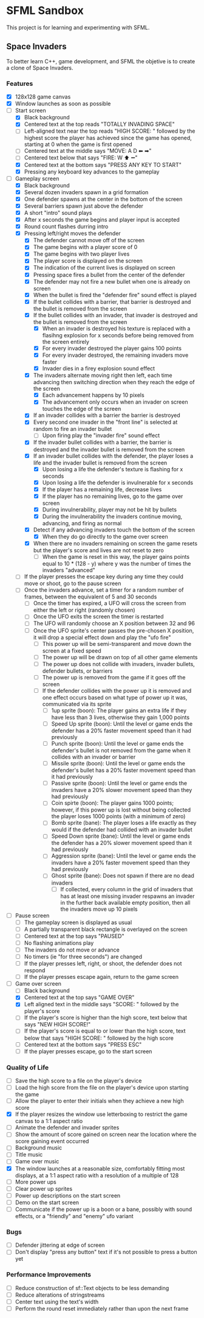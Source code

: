 # SFML Sandbox
This project is for learning and experimenting with SFML.

## Space Invaders
To better learn C++, game development, and SFML the objetive is to create a clone of Space Invaders.

### Features
- [x] 128x128 game canvas
- [x] Window launches as soon as possible
- [ ] Start screen
  - [x] Black background
  - [x] Centered text at the top reads "TOTALLY INVADING SPACE"
  - [ ] Left-aligned text near the top reads "HIGH SCORE: " followed by the highest score the player has achieved since the game has opened, starting at 0 when the game is first opened
  - [ ] Centered text at the middle says "MOVE: A D ⬅ ➡"
  - [ ] Centered text below that says "FIRE: W ⬆ ➖"
  - [x] Centered text at the bottom says "PRESS ANY KEY TO START"
  - [x] Pressing any keyboard key advances to the gameplay
- [ ] Gameplay screen
  - [x] Black background
  - [x] Several dozen invaders spawn in a grid formation
  - [x] One defender spawns at the center in the bottom of the screen
  - [x] Several barriers spawn just above the defender
  - [x] A short "intro" sound plays
  - [x] After x seconds the game begins and player input is accepted
  - [x] Round count flashes durring intro
  - [x] Pressing left/right moves the defender
    - [x] The defender cannot move off of the screen
    - [x] The game begins with a player score of 0
    - [x] The game begins with two player lives
    - [x] The player score is displayed on the screen
    - [x] The indication of the current lives is displayed on screen
    - [x] Pressing space fires a bullet from the center of the defender
    - [x] The defender may not fire a new bullet when one is already on screen
    - [x] When the bullet is fired the "defender fire" sound effect is played
    - [x] If the bullet collides with a barrier, that barrier is destroyed and the bullet is removed from the screen
    - [x] If the bullet collides with an invader, that invader is destroyed and the bullet is removed from the screen
      - [x] When an invader is destroyed his texture is replaced with a flasihng explosion for x seconds before being removed from the screen entirely
      - [x] For every invader destroyed the player gains 100 points
      - [x] For every invader destroyed, the remaining invaders move faster
      - [x] Invader dies in a firey explosion sound effect
    - [x] The invaders alternate moving right then left, each time advancing then switching direction when they reach the edge of the screen
      - [x] Each advancement happens by 10 pixels
      - [x] The advancement only occurs when an invader on screen touches the edge of the screen
    - [x] If an invader collides with a barrier the barrier is destroyed
    - [x] Every second one invader in the "front line" is selected at random to fire an invader bullet 
      - [ ] Upon firing play the "invader fire" sound effect
    - [x] If the invader bullet collides with a barrier, the barrier is destroyed and the invader bullet is removed from the screen
    - [x] If an invader bullet collides with the defender, the player loses a life and the invader bullet is removed from the screen
      - [x] Upon losing a life the defender's texture is flashing for x seconds
      - [x] Upon losing a life the defender is invulnerable for x seconds
      - [x] If the player has a remaining life, decrease lives
      - [x] If the player has no remaining lives, go to the game over screen
      - [x] During invulnerability, player may not be hit by bullets
      - [x] During the invulnerability the invaders continue moving, advancing, and firing as normal
    - [x] Detect if any advancing invaders touch the bottom of the screen
      - [x] When they do go directly to the game over screen
    - [x] When there are no invaders remaining on screen the game resets but the player's score and lives are not reset to zero
      - [ ] When the game is reset in this way, the player gains points equal to 10 * (128 - y) where y was the number of times the invaders "advanced"
  - [ ] If the player presses the escape key during any time they could move or shoot, go to the pause screen
  - [ ] Once the invaders advance, set a timer for a random number of frames, between the equivalent of 5 and 30 seconds
    - [ ] Once the timer has expired, a UFO will cross the screen from either the left or right (randomly chosen)
    - [ ] Once the UFO exits the screen the timer is restarted
    - [ ] The UFO will randomly choose an X position between 32 and 96
    - [ ] Once the UFO sprite's center passes the pre-chosen X position, it will drop a special effect down and play the "ufo fire"
      - [ ] This power up will be semi-transparent and move down the screen at a fixed speed
      - [ ] The power up will be drawn on top of all other game elements
      - [ ] The power up does not collide with invaders, invader bullets, defender bullets, or barriers
      - [ ] The power up is removed from the game if it goes off the screen
      - [ ] If the defender collides with the power up it is removed and one effect occurs based on what type of power up it was, communicated via its sprite
        - [ ] 1up sprite (boon): The player gains an extra life if they have less than 3 lives, otherwise they gain 1,000 points
        - [ ] Speed Up sprite (boon): Until the level or game ends the defender has a 20% faster movement speed than it had previously
        - [ ] Punch sprite (boon): Until the level or game ends the defender's bullet is not removed from the game when it collides with an invader or barrier
        - [ ] Missile sprite (boon): Until the level or game ends the defender's bullet has a 20% faster movement speed than it had previously
        - [ ] Passive sprite (boon): Until the level or game ends the invaders have a 20% slower movement speed than they had previously
        - [ ] Coin spirte (boon): The player gains 1000 points; however, if this power up is lost without being collected the player loses 1000 points (with a minimum of zero)
        - [ ] Bomb sprite (bane): The player loses a life exactly as they would if the defender had collided with an invader bullet
        - [ ] Speed Down sprite (bane): Until the level or game ends the defender has a 20% slower movement speed than it had previously
        - [ ] Aggression sprite (bane): Until the level or game ends the invaders have a 20% faster movement speed than they had previously
        - [ ] Ghost sprite (bane): Does not spawn if there are no dead invaders
          - [ ] If collected, every column in the grid of invaders that has at least one missing invader respawns an invader in the further back available empty position, then all the invaders move up 10 pixels
- [ ] Pause screen
  - [ ] The gameplay screen is displayed as usual
  - [ ] A partially transparent black rectangle is overlayed on the screen
  - [ ] Centered text at the top says "PAUSED"
  - [ ] No flashing animations play
  - [ ] The invaders do not move or advance
  - [ ] No timers (ie "for three seconds") are changed
  - [ ] If the player presses left, right, or shoot, the defender does not respond
  - [ ] If the player presses escape again, return to the game screen
- [ ] Game over screen
  - [ ] Black background
  - [x] Centered text at the top says "GAME OVER"
  - [x] Left aligned text in the middle says "SCORE: " followed by the player's score
  - [ ] If the player's score is higher than the high score, text below that says "NEW HIGH SCORE!"
  - [ ] If the player's score is equal to or lower than the high score, text below that says "HIGH SCORE: " followed by the high score
  - [ ] Centered text at the bottom says "PRESS ESC"
  - [ ] If the player presses escape, go to the start screen

### Quality of Life
- [ ] Save the high score to a file on the player's device
- [ ] Load the high score from the file on the player's device upon starting the game
- [ ] Allow the player to enter their initials when they achieve a new high score
- [x] If the player resizes the window use letterboxing to restrict the game canvas to a 1:1 aspect ratio
- [ ] Animate the defender and invader sprites
- [ ] Show the amount of score gained on screen near the location where the score gaining event occurred
- [ ] Background music
- [ ] Title music
- [ ] Game over music
- [x] The window launches at a reasonable size, comfortably fitting most displays, at a 1:1 aspect ratio with a resolution of a multiple of 128
- [ ] More power ups
- [ ] Clear power up sprites
- [ ] Power up descriptions on the start screen
- [ ] Demo on the start screen
- [ ] Communicate if the power up is a boon or a bane, possibly with sound effects, or a "friendly" and "enemy" ufo variant

### Bugs
- [ ] Defender jittering at edge of screen
- [ ] Don't display "press any button" text if it's not possible to press a button yet

### Performance Improvements
- [ ] Reduce construction of sf::Text objects to be less demanding
- [ ] Reduce alterations of stringstreams
- [ ] Center text using the text's width
- [ ] Perform the round reset immediately rather than upon the next frame
